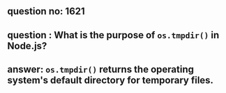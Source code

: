 
      
## question no: 1621

## question : What is the purpose of `os.tmpdir()` in Node.js?

## answer: `os.tmpdir()` returns the operating system's default directory for temporary files.
      